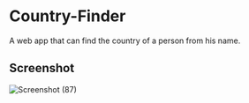 # Country-Finder
A web app that can find the country of a person from his name. 

## Screenshot

![Screenshot (87)](https://user-images.githubusercontent.com/50899339/147881623-25e3f5b4-dfaf-4d7b-9c9a-c69173959f89.png)
